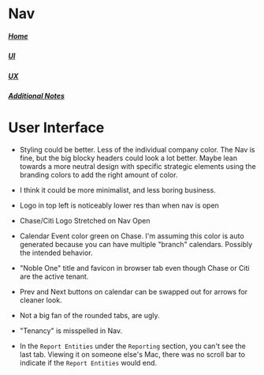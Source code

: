 # Nav

##### [Home](./README.md)
##### [UI](./ui.md)
##### [UX](./ux.md)
##### [Additional Notes](./misc.md)

# User Interface

- Styling could be better. Less of the individual company color. The Nav is fine, but the big blocky headers could look a lot better. Maybe lean towards a more neutral design with specific strategic elements using the branding colors to add the right amount of color.

- I think it could be more minimalist, and less boring business.

- Logo in top left is noticeably lower res than when nav is open

- Chase/Citi Logo Stretched on Nav Open

- Calendar Event color green on Chase. I'm assuming this color is auto generated because you can have multiple "branch" calendars. Possibly the intended behavior.

- "Noble One" title and favicon in browser tab even though Chase or Citi are the active tenant.

- Prev and Next buttons on calendar can be swapped out for arrows for cleaner look.

- Not a big fan of the rounded tabs, are ugly.

- "Tenancy" is misspelled in Nav.

- In the `Report Entities` under the `Reporting` section, you can't see the last tab. Viewing it on someone else's Mac, there was no scroll bar to indicate if the `Report Entities` would end. 